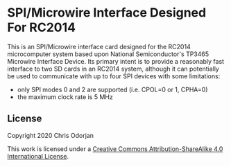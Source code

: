 # SPI/Microwire Interface Designed For RC2014

This is an SPI/Microwire interface card designed for the RC2014 microcomputer system based upon National Semiconductor's TP3465 Microwire Interface Device. Its primary intent is to provide a reasonably fast interface to two SD cards in an RC2014 system, although it can potentially be used to communicate with up to four SPI devices with some limitations:

- only SPI modes 0 and 2 are supported (i.e. CPOL=0 or 1, CPHA=0)
- the maximum clock rate is 5 MHz

## License

Copyright 2020 Chris Odorjan

This work is licensed under a [Creative Commons Attribution-ShareAlike 4.0 International License](http://creativecommons.org/licenses/by-sa/4.0/).
